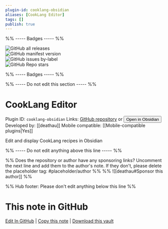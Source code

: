 ```yaml
---
plugin-id: cooklang-obsidian
aliases: [CookLang Editor]
tags: []
publish: true
---
```


%% ----- Badges ----- %%

![GitHub all releases](https://img.shields.io/github/downloads/deathau/cooklang-obsidian/total?color=573E7A&logo=github&style=for-the-badge)  
![GitHub manifest version](https://img.shields.io/github/manifest-json/v/deathau/cooklang-obsidian?color=573E7A&logo=github&style=for-the-badge)  
![GitHub issues by-label](https://img.shields.io/github/issues/deathau/cooklang-obsidian/help%20wanted?color=573E7A&logo=github&style=for-the-badge)  
![GitHub Repo stars](https://img.shields.io/github/stars/deathau/cooklang-obsidian?color=573E7A&logo=github&style=for-the-badge)

%% ----- Badges ----- %%

%% ----- Do not edit this section ----- %%

# CookLang Editor

Plugin ID: `cooklang-obsidian`
Links: [GitHub repository](https://github.com/deathau/cooklang-obsidian) or [<button id=HH>Open in Obsidian</button>](obsidian://show-plugin?id=cooklang-obsidian)
Developed by: [[deathau]]
Mobile compatible: [[Mobile-compatible plugins|Yes]]

Edit and display CookLang recipes in Obsidian

%% ----- Do not edit anything above this line ----- %%

%% Does the repository or author have any sponsoring links? Uncomment the next line and add them to the author's note. If they don't, please delete the placeholder tag: #placeholder/author %%
%% ![[deathau#Sponsor this author]] %%

%% Hub footer: Please don't edit anything below this line %%

# This note in GitHub

<span class="git-footer">[Edit In GitHub](https://github.dev/obsidian-community/obsidian-hub/blob/main/02%20-%20Community%20Expansions/02.05%20All%20Community%20Expansions/Plugins/cooklang-obsidian.md "git-hub-edit-note") | [Copy this note](https://raw.githubusercontent.com/obsidian-community/obsidian-hub/main/02%20-%20Community%20Expansions/02.05%20All%20Community%20Expansions/Plugins/cooklang-obsidian.md "git-hub-copy-note") | [Download this vault](https://github.com/obsidian-community/obsidian-hub/archive/refs/heads/main.zip "git-hub-download-vault") </span>
